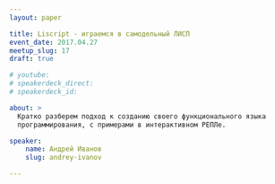 ```yaml
---
layout: paper

title: Liscript - играемся в самодельный ЛИСП
event_date: 2017.04.27
meetup_slug: 17
draft: true

# youtube: 
# speakerdeck_direct: 
# speakerdeck_id: 

about: >
  Кратко разберем подход к созданию своего функционального языка 
  программирования, с примерами в интерактивном РЕПЛе.

speaker:
    name: Андрей Иванов
    slug: andrey-ivanov

---
```

